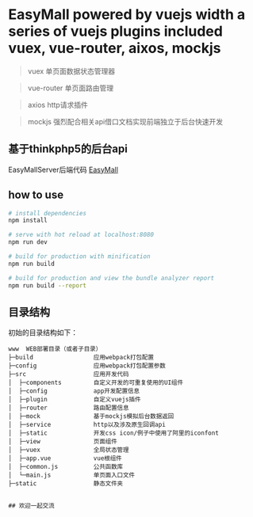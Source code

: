 # EasyMall powered by vuejs width a series of vuejs plugins included vuex, vue-router, aixos, mockjs

> vuex 单页面数据状态管理器

> vue-router 单页面路由管理

> axios http请求插件

> mockjs 强烈配合相关api借口文档实现前端独立于后台快速开发

## 基于thinkphp5的后台api
EasyMallServer后端代码 [EasyMall](https://gitee.com/Daniel_Deng_Haibiao/EasyMallServer)

## how to use 

``` bash
# install dependencies
npm install

# serve with hot reload at localhost:8080
npm run dev

# build for production with minification
npm run build

# build for production and view the bundle analyzer report
npm run build --report
```
## 目录结构

初始的目录结构如下：

~~~
www  WEB部署目录（或者子目录）
├─build                 应用webpack打包配置
├─config                应用webpack打包配置参数
├─src                   应用开发代码
│  ├─components         自定义开发的可重复使用的UI组件
│  ├─config             app开发配置信息
│  ├─plugin             自定义vuejs插件
│  ├─router             路由配置信息
│  ├─mock               基于mockjs模拟后台数据返回
│  ├─service            http以及涉及原生回调api
│  ├─static             开发css icon/例子中使用了阿里的iconfont 
│  ├─view               页面组件 
│  ├─vuex               全局状态管理
│  ├─app.vue            vue根组件
│  ├─common.js          公共函数库
│  └─main.js            单页面入口文件
├─static                静态文件夹


## 欢迎一起交流